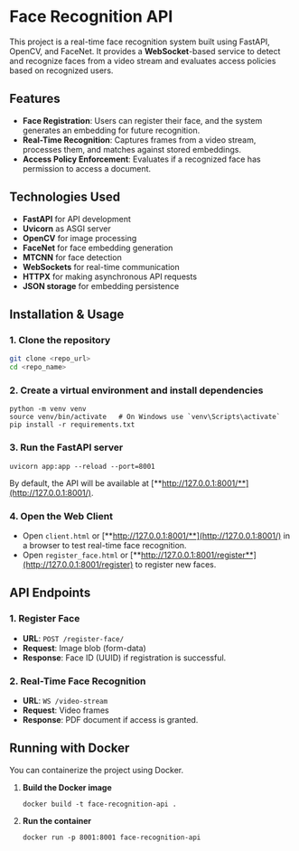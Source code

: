
# Face Recognition API

This project is a real-time face recognition system built using FastAPI, OpenCV, and FaceNet. It provides a **WebSocket**-based service to detect and recognize faces from a video stream and evaluates access policies based on recognized users.

## Features
- **Face Registration**: Users can register their face, and the system generates an embedding for future recognition.
- **Real-Time Recognition**: Captures frames from a video stream, processes them, and matches against stored embeddings.
- **Access Policy Enforcement**: Evaluates if a recognized face has permission to access a document.

## Technologies Used
- **FastAPI** for API development
- **Uvicorn** as ASGI server
- **OpenCV** for image processing
- **FaceNet** for face embedding generation
- **MTCNN** for face detection
- **WebSockets** for real-time communication
- **HTTPX** for making asynchronous API requests
- **JSON storage** for embedding persistence

## Installation & Usage

### 1. Clone the repository
```sh
git clone <repo_url>
cd <repo_name>

```

### 2. Create a virtual environment and install dependencies

```
python -m venv venv
source venv/bin/activate   # On Windows use `venv\Scripts\activate`
pip install -r requirements.txt

```

### 3. Run the FastAPI server

```
uvicorn app:app --reload --port=8001

```

By default, the API will be available at [**http://127.0.0.1:8001/**](http://127.0.0.1:8001/).

### 4. Open the Web Client

- Open `client.html` or [**http://127.0.0.1:8001/**](http://127.0.0.1:8001/) in a browser to test real-time face recognition.
- Open `register_face.html` or [**http://127.0.0.1:8001/register**](http://127.0.0.1:8001/register) to register new faces.

## API Endpoints

### **1. Register Face**

- **URL**: `POST /register-face/`
- **Request**: Image blob (form-data)
- **Response**: Face ID (UUID) if registration is successful.

### **2. Real-Time Face Recognition**

- **URL**: `WS /video-stream`
- **Request**: Video frames
- **Response**: PDF document if access is granted.

## Running with Docker

You can containerize the project using Docker.

1. **Build the Docker image**
    
    ```
    docker build -t face-recognition-api .
    
    ```
    
2. **Run the container**
    
    ```
    docker run -p 8001:8001 face-recognition-api
    
    ```